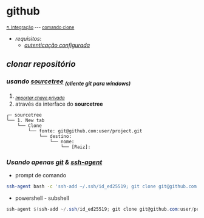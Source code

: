 # github

<sub>[:arrow_upper_left: Integração](integrations.md) --- [comando clone](commands.md)<sub>

- *requisitos*:
    - [*autenticação configurada*](integrations.md)

## *clonar repositório*

### *usando [*sourcetree*](https://www.sourcetreeapp.com/) <sub>(cliente git para windows)<sub>*
1. <sub>[*Importar chave privada*](sourcetreessh.md)</sub>
2. através da interface do **sourcetree**
```
┌─ sourcetree
└── 1. New tab
    └── Clone
        └── fonte: git@github.com:user/project.git
            └── destino:
                └── nome:
                    └── [Raiz]:
```

### *Usando apenas [git](../../versionamento/git/readme.md) & [ssh-agent](keygenssh.md)*
- prompt de comando
```bash
ssh-agent bash -c 'ssh-add ~/.ssh/id_ed25519; git clone git@github.com:user/project.git'
```
- powershell - subshell
```powershell
ssh-agent $(ssh-add ~/.ssh/id_ed25519; git clone git@github.com:user/project.git)
```